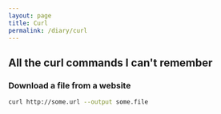 ```yaml
---
layout: page
title: Curl
permalink: /diary/curl
---
```


## All the curl commands I can't remember

### Download a file from a website
```bash
curl http://some.url --output some.file
```
